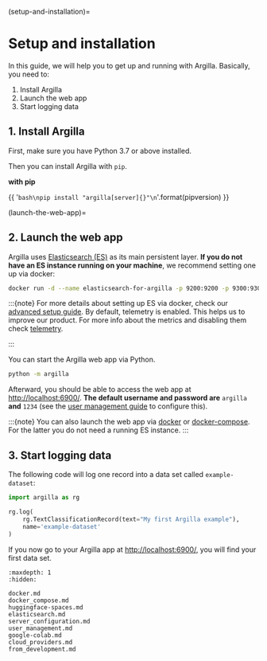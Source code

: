 (setup-and-installation)=
# Setup and installation

In this guide, we will help you to get up and running with Argilla.
Basically, you need to:

1. Install Argilla
2. Launch the web app
3. Start logging data

## 1. Install Argilla

First, make sure you have Python 3.7 or above installed.

Then you can install Argilla with `pip`.

**with pip**

{{ '```bash\npip install "argilla[server]{}"\n```'.format(pipversion) }}

<!-- **with conda**

{{ '```bash\nconda install -c conda-forge "argilla-server{}"\n```'.format(pipversion) }} -->

(launch-the-web-app)=
## 2. Launch the web app

Argilla uses [Elasticsearch (ES)](https://www.elastic.co/elasticsearch/) as its main persistent layer.
**If you do not have an ES instance running on your machine**, we recommend setting one up via docker:

```bash
docker run -d --name elasticsearch-for-argilla -p 9200:9200 -p 9300:9300 -e "ES_JAVA_OPTS=-Xms512m -Xmx512m" -e "discovery.type=single-node" docker.elastic.co/elasticsearch/elasticsearch-oss:7.10.2
```

:::{note}
For more details about setting up ES via docker, check our [advanced setup guide](setting-up-elasticsearch-via-docker).
By default, telemetry is enabled. This helps us to improve our product. For more info about the metrics and disabling them check [telemetry](../../reference/telemetry.md).

:::

You can start the Argilla web app via Python.

```bash
python -m argilla
```

Afterward, you should be able to access the web app at [http://localhost:6900/](http://localhost:6900/).
**The default username and password are** `argilla` **and** `1234` (see the [user management guide](user-management.ipynb) to configure this).

:::{note}
You can also launch the web app via [docker](launching-the-web-app-via-docker) or [docker-compose](launching-the-web-app-via-docker-compose).
For the latter you do not need a running ES instance.
:::

## 3. Start logging data

The following code will log one record into a data set called `example-dataset`:

```python
import argilla as rg

rg.log(
    rg.TextClassificationRecord(text="My first Argilla example"),
    name='example-dataset'
)
```

If you now go to your Argilla app at [http://localhost:6900/](http://localhost:6900/), you will find your first data set.


```{toctree}
:maxdepth: 1
:hidden:

docker.md
docker_compose.md
huggingface-spaces.md
elasticsearch.md
server_configuration.md
user_management.md
google-colab.md
cloud_providers.md
from_development.md

```